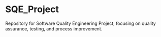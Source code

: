 # SQE_Project
Repository for Software Quality Engineering Project, focusing on quality assurance, testing, and process improvement.
